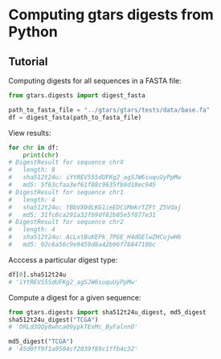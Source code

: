 # Computing gtars digests from Python

## Tutorial

Computing digests for all sequences in a FASTA file:

```python
from gtars.digests import digest_fasta

path_to_fasta_file = "../gtars/gtars/tests/data/base.fa"
df = digest_fasta(path_to_fasta_file)
```

View results:

```python
for chr in df:
    print(chr)
# DigestResult for sequence chrX
#   length: 8
#   sha512t24u: iYtREV555dUFKg2_agSJW6suquUyPpMw
#   md5: 5f63cfaa3ef61f88c9635fb9d18ec945
# DigestResult for sequence chr1
#   length: 4
#   sha512t24u: YBbVX0dLKG1ieEDCiMmkrTZFt_Z5Vdaj
#   md5: 31fc6ca291a32fb9df82b85e5f077e31
# DigestResult for sequence chr2
#   length: 4
#   sha512t24u: AcLxtBuKEPk_7PGE_H4dGElwZHCujwH6
#   md5: 92c6a56c9e9459d8a42b96f7884710bc
```

Acccess a particular digest type:

```python
df[0].sha512t24u
# 'iYtREV555dUFKg2_agSJW6suquUyPpMw'
```

Compute a digest for a given sequence:

```python
from gtars.digests import sha512t24u_digest, md5_digest
sha512t24u_digest("TCGA")
# 'ORLd3OQy8whca09ypkTExMc_ByFalnnO'

md5_digest("TCGA")
# '45d0ff9f1a9504cf2039f89c1ffb4c32'
```